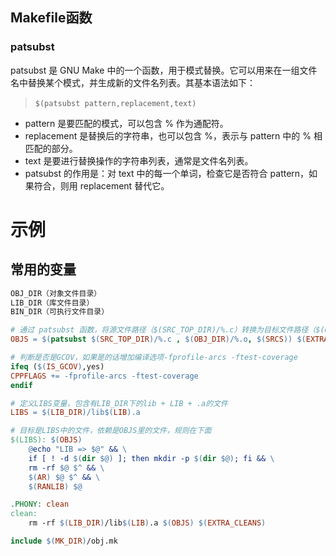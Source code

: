 
## Makefile函数


### patsubst
patsubst 是 GNU Make 中的一个函数，用于模式替换。它可以用来在一组文件名中替换某个模式，并生成新的文件名列表。其基本语法如下：

> ` $(patsubst pattern,replacement,text) `
​
* pattern 是要匹配的模式，可以包含 % 作为通配符。
* replacement 是替换后的字符串，也可以包含 %，表示与 pattern 中的 % 相匹配的部分。
* text 是要进行替换操作的字符串列表，通常是文件名列表。
* patsubst 的作用是：对 text 中的每一个单词，检查它是否符合 pattern，如果符合，则用 replacement 替代它。





# 示例
## 常用的变量
```mk
OBJ_DIR（对象文件目录）
LIB_DIR（库文件目录）
BIN_DIR（可执行文件目录）
```

```makefile
# 通过 patsubst 函数，将源文件路径（$(SRC_TOP_DIR)/%.c）转换为目标文件路径（$(OBJ_DIR)/%.o）。
OBJS = $(patsubst $(SRC_TOP_DIR)/%.c , $(OBJ_DIR)/%.o, $(SRCS)) $(EXTRA_OBJS)

# 判断是否是GCOV，如果是的话增加编译选项-fprofile-arcs -ftest-coverage
ifeq ($(IS_GCOV),yes)
CPPFLAGS += -fprofile-arcs -ftest-coverage
endif

# 定义LIBS变量，包含有LIB_DIR下的lib + LIB + .a的文件
LIBS = $(LIB_DIR)/lib$(LIB).a

# 目标是LIBS中的文件，依赖是OBJS里的文件，规则在下面
$(LIBS): $(OBJS)
    @echo "LIB => $@" && \
    if [ ! -d $(dir $@) ]; then mkdir -p $(dir $@); fi && \
    rm -rf $@ $^ && \
    $(AR) $@ $^ && \
    $(RANLIB) $@

.PHONY: clean
clean:
    rm -rf $(LIB_DIR)/lib$(LIB).a $(OBJS) $(EXTRA_CLEANS)

include $(MK_DIR)/obj.mk
```
